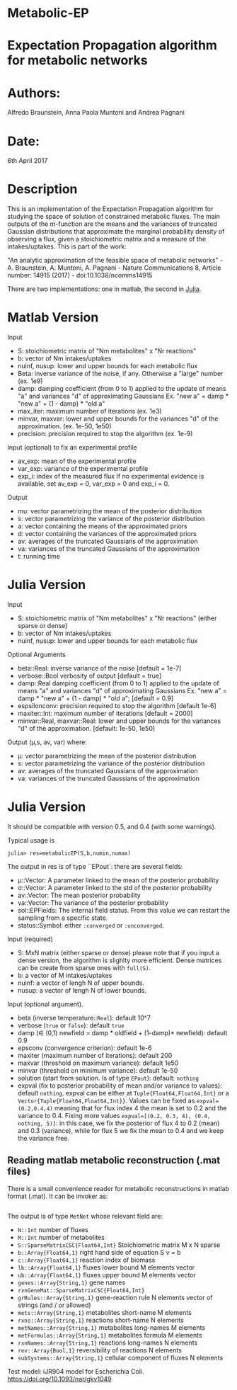 # Metabolic-EP
Expectation Propagation algorithm for metabolic networks
=======
# Authors: 
Alfredo Braunstein, Anna Paola Muntoni and Andrea Pagnani
# Date:
6th April 2017


# Description

This is an implementation of the Expectation Propagation algorithm for
studying the space of solution of constrained metabolic fluxes.  The
main outputs of the m-function are the means and the variances of
truncated Gaussian distributions that approximate the marginal
probability density of observing a flux, given a stoichiometric matrix
and a measure of the intakes/uptakes. This is part of the work:

"An analytic approximation of the feasible space of metabolic
networks" - A. Braunstein, A. Muntoni, A. Pagnani - Nature
Communications 8, Article number: 14915 (2017) -
doi:10.1038/ncomms14915

There are two implementations: one in matlab, the second in
[Julia](http://julialang.org).


Matlab Version
==============

Input
- S: stoichiometric matrix of "Nm metabolites" x "Nr reactions"
- b: vector of Nm intakes/uptakes
- nuinf, nusup: lower and upper bounds for each metabolic flux
- Beta: inverse variance of the noise, if any. Otherwise a "large" number (ex. 1e9)
- damp: damping coefficient (from 0 to 1) applied to the update of means "a" and variances "d" of approximating Gaussians
        Ex. "new a" = damp * "new a" + (1 - damp) * "old a"
- max_iter: maximum number of iterations (ex. 1e3)
- minvar, maxvar: lower and upper bounds for the variances "d" of the approximation. (ex. 1e-50, 1e50)
- precision:  precision required to stop the algorithm (ex. 1e-9)

 
Input (optional) to fix an experimental profile
- av_exp: mean of the experimental profile
- var_exp: variance of the experimental profile
- exp_i: index of the measured flux
If no experimental evidence is available, set av_exp = 0, var_exp = 0 and exp_i = 0.	


Output
- mu: vector parametrizing the mean of the posterior distribution
- s: vector parametrizing the variance of the posterior distribution
- a: vector containing the means of the approximated priors
- d: vector containing the variances of the approximated priors
- av: averages of the truncated Gaussians of the approximation
- va: variances of the truncated Gaussians of the approximation
- t: running time

Julia Version
=============

Input
- S: stoichiometric matrix of "Nm metabolites" x "Nr reactions" (either sparse or dense)
- b: vector of Nm intakes/uptakes
- nuinf, nusup: lower and upper bounds for each metabolic flux

Optional Arguments
- beta::Real: inverse variance of the noise [default = 1e-7]
- verbose::Bool verbosity of output [default = true]
- damp::Real damping coefficient (from 0 to 1) applied to the update of means "a" and variances "d" of approximating Gaussians Ex. "new a" = damp * "new a" + (1 - damp) * "old a"; [default = 0.9]
- espsilonconv:  precision required to stop the algorithm [default 1e-6]
- maxiter::Int: maximum number of iterations [default = 2000]
- minvar::Real, maxvar::Real: lower and upper bounds for the variances "d" of the approximation. [default: 1e-50, 1e50]


Output
(μ,s, av, var) where:

- μ: vector parametrizing the mean of the posterior distribution
- s: vector parametrizing the variance of the posterior distribution
- av: averages of the truncated Gaussians of the approximation
- va: variances of the truncated Gaussians of the approximation

Julia Version 
=============
It should be compatible with version 0.5, and 0.4 (with some warnings).

Typical usage is

``julia> res=metabolicEP(S,b,numin,numax)``

The output in res is of type ``EPout`: there are several fields:
-   μ::Vector: A parameter linked to the mean of the posterior probability 
-   σ::Vector: A parameter linked to the std  of the posterior probability 
-   av::Vector: The mean posterior probability
-   va::Vector: The variance of the posterior probability
-   sol::EPFields: The internal field status. From this value we can
restart the sampling from a specific state.
-   status::Symbol: either ``:converged`` or ``:unconverged``.


Input (required) 
- S: MxN matrix (either sparse or dense) please note that if you input a dense version, the algorithm is slighlty more efficient. Dense matrices can be create from sparse ones with ``full(S)``.
- b: a vector of M intakes/uptakes 
- nuinf: a vector of lengh N of upper bounds.
- nusup: a vector of lengh N of lower bounds.


Input (optional argument). 
- beta (inverse temperature::``Real``): default 10^7 
- verbose (``true`` or ``false``): default ``true``
- damp (∈ (0,1) newfield = damp * oldfield + (1-damp)* newfield): default 0.9  
- epsconv (convergence criterion): default 1e-6
- maxiter (maximum number of iterations): default 200
- maxvar  (threshold on maximum variance): default 1e50
- minvar  (threshold on minimum variance): default 1e-50
- solution (start from solution. Is of type ``EPout``): default: ``nothing``
- expval (fix to posterior probability of mean and/or variance to
values): default ``nothing``. expval can be either at
``Tuple{Float64,Float64,Int}`` or a
``Vector{Tuple{Float64,Float64,Int}}``. Values can be fixed as
``expval=(0.2,0.4,4)`` meaning that for flux index 4 the mean is set to 0.2
and the variance to 0.4. Fixing more values ``expval=[(0.2, 0.3, 4),
(0.4, nothing, 5)]``: in this case, we fix the posterior of flux 4 to
0.2 (mean) and 0.3 (variance), while for flux 5 we fix the mean to 0.4
and we keep the variance free.


Reading matlab metabolic reconstruction (.mat files)
---
There is a small convenience reader for metabolic reconstructions in
matlab format (.mat). It can be invoker as:

```julia> met=ReadMatrix("nomefile.mat")
```

The output is of type ``MetNet`` whose relevant field are:
- ``N::Int`` number of fluxes
- ``M::Int`` number of metabolites
- ``S::SparseMatrixCSC{Float64,Int}`` Stoichiometric matrix M x N sparse
- ``b::Array{Float64,1}``  right hand side of equation  S ν = b 
- ``c::Array{Float64,1}`` reaction index of biomass 
- ``lb::Array{Float64,1}`` fluxes lower bound M elements vector
- ``ub::Array{Float64,1}``  fluxes upper bound M elements vector 
- ``genes::Array{String,1}``  gene names 
- ``rxnGeneMat::SparseMatrixCSC{Float64,Int}``  
- ``grRules::Array{String,1}``  gene-reaction rule N elements vector of strings (and / or allowed)
- ``mets::Array{String,1}``  metabolites short-name M elements 
- ``rxns::Array{String,1}``  reactions short-name N elements
- ``metNames::Array{String,1}``  metabolites long-names M elements
- ``metFormulas::Array{String,1}`` metabolites formula M elements
- ``rxnNames::Array{String,1}``  reactions long-names N elements
- ``rev::Array{Bool,1}``  reversibility of reactions N elements
-  ``subSystems::Array{String,1}``  cellular component of fluxes N elements


Test model: iJR904 model for Escherichia
Coli. https://doi.org/10.1093/nar/gkv1049


